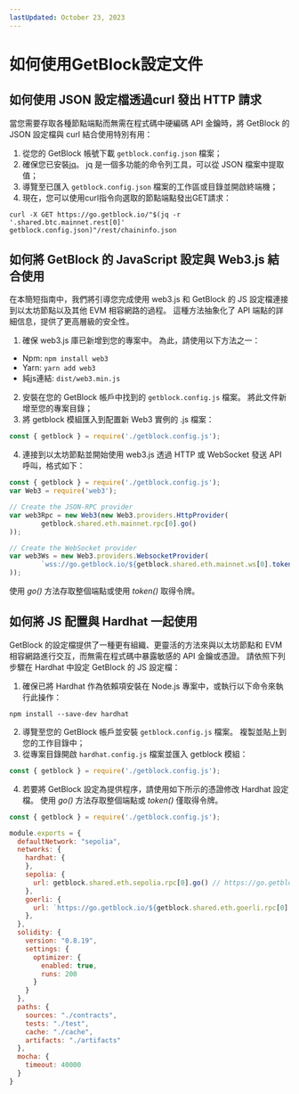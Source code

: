 ```yaml
---
lastUpdated: October 23, 2023
---
```


# 如何使用GetBlock設定文件

## 如何使用 JSON 設定檔透過curl 發出 HTTP 請求

當您需要存取各種節點端點而無需在程式碼中硬編碼 API 金鑰時，將 GetBlock 的 JSON 設定檔與 curl 結合使用特別有用：

1. 從您的 GetBlock 帳號下載 ```getblock.config.json``` 檔案；
2. 確保您已安裝[jq](https://jqlang.github.io/jq/download/)。 jq 是一個多功能的命令列工具，可以從 JSON 檔案中提取值； 
3. 導覽至已匯入 ```getblock.config.json``` 檔案的工作區或目錄並開啟終端機；
4. 現在，您可以使用curl指令向選取的節點端點發出GET請求：

```
curl -X GET https://go.getblock.io/"$(jq -r '.shared.btc.mainnet.rest[0]' getblock.config.json)"/rest/chaininfo.json
```

## 如何將 GetBlock 的 JavaScript 設定與 Web3.js 結合使用

在本簡短指南中，我們將引導您完成使用 web3.js 和 GetBlock 的 JS 設定檔連接到以太坊節點以及其他 EVM 相容網路的過程。 這種方法抽象化了 API 端點的詳細信息，提供了更高層級的安全性。

1. 確保 web3.js 庫已新增到您的專案中。 為此，請使用以下方法之一：

- Npm: ```npm install web3```
- Yarn: ```yarn add web3```
- 純js連結: ```dist/web3.min.js```

2. 安裝在您的 GetBlock 帳戶中找到的 ```getblock.config.js``` 檔案。 將此文件新增至您的專案目錄；
3. 將 getblock 模組匯入到配置新 Web3 實例的 .js 檔案：

```javascript
const { getblock } = require('./getblock.config.js');
```

4. 連接到以太坊節點並開始使用 web3.js 透過 HTTP 或 WebSocket 發送 API 呼叫，格式如下：

```javascript
const { getblock } = require('./getblock.config.js');
var Web3 = require('web3');

// Create the JSON-RPC provider
var web3Rpc = new Web3(new Web3.providers.HttpProvider(
        getblock.shared.eth.mainnet.rpc[0].go()
));

// Create the WebSocket provider
var web3Ws = new Web3.providers.WebsocketProvider(
        `wss://go.getblock.io/${getblock.shared.eth.mainnet.ws[0].token()}`
));
```

使用 *go()* 方法存取整個端點或使用 *token()* 取得令牌。

## 如何將 JS 配置與 Hardhat 一起使用

GetBlock 的設定檔提供了一種更有組織、更靈活的方法來與以太坊節點和 EVM 相容網路進行交互，而無需在程式碼中暴露敏感的 API 金鑰或憑證。 請依照下列步驟在 Hardhat 中設定 GetBlock 的 JS 設定檔：

1. 確保已將 Hardhat 作為依賴項安裝在 Node.js 專案中，或執行以下命令來執行此操作：

```
npm install --save-dev hardhat
```

2. 導覽至您的 GetBlock 帳戶並安裝 ```getblock.config.js``` 檔案。 複製並貼上到您的工作目錄中；
3. 從專案目錄開啟 ```hardhat.config.js``` 檔案並匯入 getblock 模組：

```javascript
const { getblock } = require('./getblock.config.js');
```

4. 若要將 GetBlock 設定為提供程序，請使用如下所示的憑證修改 Hardhat 設定檔。 使用 *go()* 方法存取整個端點或 *token()* 僅取得令牌。

```javascript
const { getblock } = require('./getblock.config.js'); 

module.exports = {
  defaultNetwork: "sepolia",
  networks: {
    hardhat: {
    },
    sepolia: {
      url: getblock.shared.eth.sepolia.rpc[0].go() // https://go.getblock.io/<ACCESS-TOKEN>/
    },
    goerli: {
      url: `https://go.getblock.io/${getblock.shared.eth.goerli.rpc[0].token()}/` // <ACCESS-TOKEN>
    },
  },
  solidity: {
    version: "0.8.19",
    settings: {
      optimizer: {
        enabled: true,
        runs: 200
      }
    }
  },
  paths: {
    sources: "./contracts",
    tests: "./test",
    cache: "./cache",
    artifacts: "./artifacts"
  },
  mocha: {
    timeout: 40000
  }
}
```
